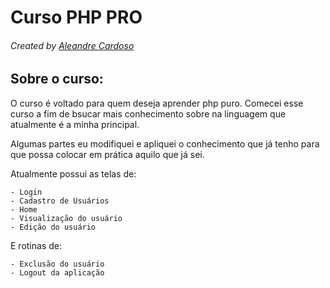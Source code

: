 # Curso PHP PRO 

######  Created by [Aleandre Cardoso](https://www.udemy.com/course/php-profissional/?couponCode=ST12MT122624)

## Sobre o curso:

O curso é voltado para quem deseja aprender php puro. Comecei esse curso a fim de bsucar mais conhecimento sobre na linguagem que atualmente é a minha principal.

Algumas partes eu modifiquei e apliquei o conhecimento que já tenho para que possa colocar em prática aquilo que já sei. 

Atualmente possui as telas de:

    - Login
    - Cadastro de Usuários
    - Home
    - Visualização do usuário
    - Edição do usuário

E rotinas de:

    - Exclusão do usuário
    - Logout da aplicação
